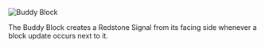 ![Buddy Block](block:betterwithmods:buddy_block)

The Buddy Block creates a Redstone Signal from its facing side whenever a block update occurs next to it.
